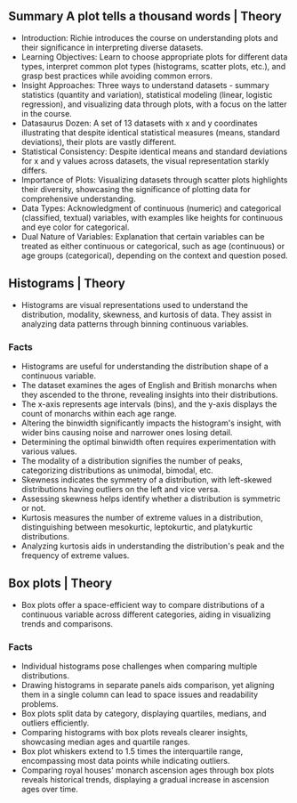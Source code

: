## Summary A plot tells a thousand words | Theory
- Introduction: Richie introduces the course on understanding plots and their significance in interpreting diverse datasets.
- Learning Objectives: Learn to choose appropriate plots for different data types, interpret common plot types (histograms, scatter plots, etc.), and grasp best practices while avoiding common errors.
- Insight Approaches: Three ways to understand datasets - summary statistics (quantity and variation), statistical modeling (linear, logistic regression), and visualizing data through plots, with a focus on the latter in the course.
- Datasaurus Dozen: A set of 13 datasets with x and y coordinates illustrating that despite identical statistical measures (means, standard deviations), their plots are vastly different.
- Statistical Consistency: Despite identical means and standard deviations for x and y values across datasets, the visual representation starkly differs.
- Importance of Plots: Visualizing datasets through scatter plots highlights their diversity, showcasing the significance of plotting data for comprehensive understanding.
- Data Types: Acknowledgment of continuous (numeric) and categorical (classified, textual) variables, with examples like heights for continuous and eye color for categorical.
- Dual Nature of Variables: Explanation that certain variables can be treated as either continuous or categorical, such as age (continuous) or age groups (categorical), depending on the context and question posed.

## Histograms | Theory
- Histograms are visual representations used to understand the distribution, modality, skewness, and kurtosis of data. They assist in analyzing data patterns through binning continuous variables.

### Facts
- Histograms are useful for understanding the distribution shape of a continuous variable.
- The dataset examines the ages of English and British monarchs when they ascended to the throne, revealing insights into their distributions.
- The x-axis represents age intervals (bins), and the y-axis displays the count of monarchs within each age range.
- Altering the binwidth significantly impacts the histogram's insight, with wider bins causing noise and narrower ones losing detail.
- Determining the optimal binwidth often requires experimentation with various values.
- The modality of a distribution signifies the number of peaks, categorizing distributions as unimodal, bimodal, etc.
- Skewness indicates the symmetry of a distribution, with left-skewed distributions having outliers on the left and vice versa.
- Assessing skewness helps identify whether a distribution is symmetric or not.
- Kurtosis measures the number of extreme values in a distribution, distinguishing between mesokurtic, leptokurtic, and platykurtic distributions.
- Analyzing kurtosis aids in understanding the distribution's peak and the frequency of extreme values.


## Box plots | Theory
- Box plots offer a space-efficient way to compare distributions of a continuous variable across different categories, aiding in visualizing trends and comparisons.

### Facts
- Individual histograms pose challenges when comparing multiple distributions.
- Drawing histograms in separate panels aids comparison, yet aligning them in a single column can lead to space issues and readability problems.
- Box plots split data by category, displaying quartiles, medians, and outliers efficiently.
- Comparing histograms with box plots reveals clearer insights, showcasing median ages and quartile ranges.
- Box plot whiskers extend to 1.5 times the interquartile range, encompassing most data points while indicating outliers.
- Comparing royal houses' monarch ascension ages through box plots reveals historical trends, displaying a gradual increase in ascension ages over time.

